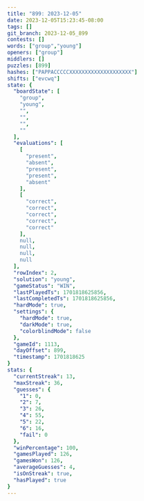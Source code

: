 ```yaml
---
title: "899: 2023-12-05"
date: 2023-12-05T15:23:45-08:00
tags: []
git_branch: 2023-12-05_899
contests: []
words: ["group","young"]
openers: ["group"]
middlers: []
puzzles: [899]
hashes: ["PAPPACCCCCXXXXXXXXXXXXXXXXXXXX"]
shifts: ["evcwq"]
state: {
  "boardState": [
    "group",
    "young",
    "",
    "",
    "",
    ""
  ],
  "evaluations": [
    [
      "present",
      "absent",
      "present",
      "present",
      "absent"
    ],
    [
      "correct",
      "correct",
      "correct",
      "correct",
      "correct"
    ],
    null,
    null,
    null,
    null
  ],
  "rowIndex": 2,
  "solution": "young",
  "gameStatus": "WIN",
  "lastPlayedTs": 1701818625856,
  "lastCompletedTs": 1701818625856,
  "hardMode": true,
  "settings": {
    "hardMode": true,
    "darkMode": true,
    "colorblindMode": false
  },
  "gameId": 1113,
  "dayOffset": 899,
  "timestamp": 1701818625
}
stats: {
  "currentStreak": 13,
  "maxStreak": 36,
  "guesses": {
    "1": 0,
    "2": 7,
    "3": 26,
    "4": 55,
    "5": 22,
    "6": 16,
    "fail": 0
  },
  "winPercentage": 100,
  "gamesPlayed": 126,
  "gamesWon": 126,
  "averageGuesses": 4,
  "isOnStreak": true,
  "hasPlayed": true
}
---
```

<!-- more -->
